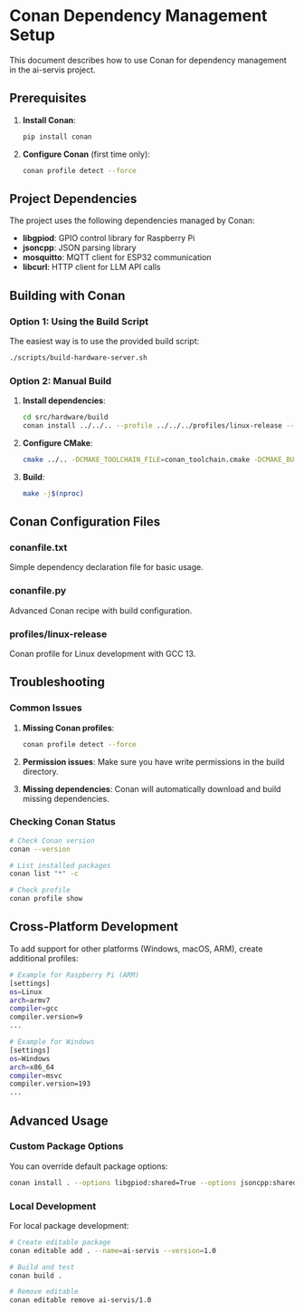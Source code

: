 # Conan Dependency Management Setup

This document describes how to use Conan for dependency management in the ai-servis project.

## Prerequisites

1. **Install Conan**:
   ```bash
   pip install conan
   ```

2. **Configure Conan** (first time only):
   ```bash
   conan profile detect --force
   ```

## Project Dependencies

The project uses the following dependencies managed by Conan:

- **libgpiod**: GPIO control library for Raspberry Pi
- **jsoncpp**: JSON parsing library
- **mosquitto**: MQTT client for ESP32 communication
- **libcurl**: HTTP client for LLM API calls

## Building with Conan

### Option 1: Using the Build Script

The easiest way is to use the provided build script:

```bash
./scripts/build-hardware-server.sh
```

### Option 2: Manual Build

1. **Install dependencies**:
   ```bash
   cd src/hardware/build
   conan install ../../.. --profile ../../../profiles/linux-release --build missing
   ```

2. **Configure CMake**:
   ```bash
   cmake ../.. -DCMAKE_TOOLCHAIN_FILE=conan_toolchain.cmake -DCMAKE_BUILD_TYPE=Release
   ```

3. **Build**:
   ```bash
   make -j$(nproc)
   ```

## Conan Configuration Files

### conanfile.txt
Simple dependency declaration file for basic usage.

### conanfile.py
Advanced Conan recipe with build configuration.

### profiles/linux-release
Conan profile for Linux development with GCC 13.

## Troubleshooting

### Common Issues

1. **Missing Conan profiles**:
   ```bash
   conan profile detect --force
   ```

2. **Permission issues**:
   Make sure you have write permissions in the build directory.

3. **Missing dependencies**:
   Conan will automatically download and build missing dependencies.

### Checking Conan Status

```bash
# Check Conan version
conan --version

# List installed packages
conan list "*" -c

# Check profile
conan profile show
```

## Cross-Platform Development

To add support for other platforms (Windows, macOS, ARM), create additional profiles:

```bash
# Example for Raspberry Pi (ARM)
[settings]
os=Linux
arch=armv7
compiler=gcc
compiler.version=9
...

# Example for Windows
[settings]
os=Windows
arch=x86_64
compiler=msvc
compiler.version=193
...
```

## Advanced Usage

### Custom Package Options

You can override default package options:

```bash
conan install . --options libgpiod:shared=True --options jsoncpp:shared=True
```

### Local Development

For local package development:

```bash
# Create editable package
conan editable add . --name=ai-servis --version=1.0

# Build and test
conan build .

# Remove editable
conan editable remove ai-servis/1.0
```